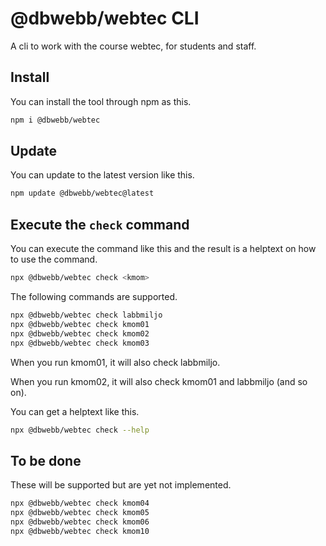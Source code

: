# @dbwebb/webtec CLI 

A cli to work with the course webtec, for students and staff.



## Install

You can install the tool through npm as this.

```bash
npm i @dbwebb/webtec
```



## Update

You can update to the latest version like this.

```bash
npm update @dbwebb/webtec@latest
```



## Execute the `check` command

You can execute the command like this and the result is a helptext on how to use the command.

```bash
npx @dbwebb/webtec check <kmom>
```

The following commands are supported.

```bash
npx @dbwebb/webtec check labbmiljo
npx @dbwebb/webtec check kmom01
npx @dbwebb/webtec check kmom02
npx @dbwebb/webtec check kmom03
```

When you run kmom01, it will also check labbmiljo.

When you run kmom02, it will also check kmom01 and labbmiljo (and so on).

You can get a helptext like this.

```bash
npx @dbwebb/webtec check --help
```



## To be done

These will be supported but are yet not implemented.

```bash
npx @dbwebb/webtec check kmom04
npx @dbwebb/webtec check kmom05
npx @dbwebb/webtec check kmom06
npx @dbwebb/webtec check kmom10
```




<!--
## Developer

Use `npm link` to make a local link to the scripts. Then run like this.

```bash
check-files
help
```
-->